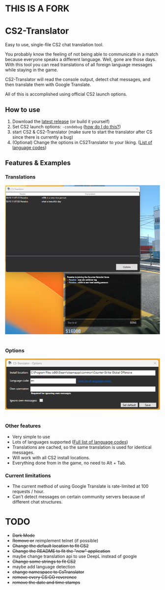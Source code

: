 # THIS IS A FORK

# CS2-Translator
Easy to use, single-file CS2 chat translation tool. 

You probably know the feeling of not being able to communicate in a match because everyone speaks a different language.
Well, gone are those days. With this tool you can read translations of all foreign language messages while staying in the game.

CS2-Translator will read the console output, detect chat messages, and then translate them with Google Translate.

All of this is accomplished using official CS2 launch options.

## How to use

1. Download the [latest release](https://github.com/ParadoxLeon/CS2-Translator/releases) (or build it yourself)
2. Set CS2 launch options: `-condebug` ([how do I do this?](https://support.steampowered.com/kb_article.php?ref=1040-JWMT-2947)) 
3. start CS2 & CS2-Translator (make sure to start the translator after CS since there is currently a bug)
4. (Optional) Change the options in CS2Translator to your liking. ([List of language codes](https://cloud.google.com/translate/docs/languages))

## Features & Examples

### Translations
![](img/translation.png)<br /><br />

### Options
![](img/options.png)<br /><br />

### Other features
* Very simple to use
* Lots of languages supported ([Full list of language codes](https://cloud.google.com/translate/docs/languages))
* Translations are cached, so the same translation is used for identical messages.
* Will work with all CS2 install locations.
* Everything done from in the game, no need to Alt + Tab.

### Current limitations
* The current method of using Google Translate is rate-limited at 100 requests / hour.
* Can't detect messages on certain community servers because of different chat structures.

# TODO

- ~~Dark Mode~~
- ~~Remove or~~ reimplement telnet (if possible)
- ~~Change the default location to fit CS2~~
- ~~Change the README to fit the "new" application~~
- maybe change translation api to use DeepL instead of google
- ~~Change some strings to fit CS2~~
- maybe add language detection
- ~~change namespace to CsTranslator~~
- ~~remove every CS:GO reverence~~
- ~~remove the date and time stamps~~

